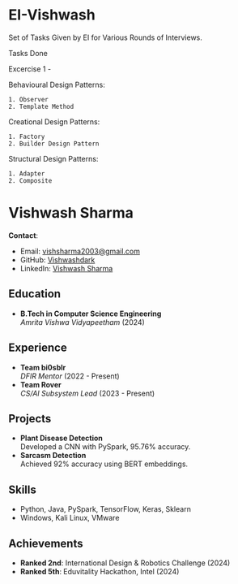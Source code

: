 # EI-Vishwash
Set of Tasks Given by EI for Various Rounds of Interviews.

Tasks Done 

Excercise 1 - 

Behavioural Design Patterns:
```plaintext
1. Observer
2. Template Method
```
Creational Design Patterns:
```plaintext
1. Factory
2. Builder Design Pattern
```

Structural Design Patterns:
```plaintext
1. Adapter
2. Composite
```



# Vishwash Sharma

**Contact**:  
- Email: [vishsharma2003@gmail.com](mailto:vishsharma2003@gmail.com)  
- GitHub: [Vishwashdark](https://github.com/vishwashdark)  
- LinkedIn: [Vishwash Sharma](https://www.linkedin.com/in/vishwash-sharma-b51057212/)  

## Education
- **B.Tech in Computer Science Engineering**  
  *Amrita Vishwa Vidyapeetham* (2024)

## Experience
- **Team bi0sblr**  
  *DFIR Mentor* (2022 - Present)  
- **Team Rover**  
  *CS/AI Subsystem Lead* (2023 - Present)

## Projects
- **Plant Disease Detection**  
  Developed a CNN with PySpark, 95.76% accuracy.  
- **Sarcasm Detection**  
  Achieved 92% accuracy using BERT embeddings.

## Skills
- Python, Java, PySpark, TensorFlow, Keras, Sklearn  
- Windows, Kali Linux, VMware

## Achievements
- **Ranked 2nd**: International Design & Robotics Challenge (2024)  
- **Ranked 5th**: Eduvitality Hackathon, Intel (2024)



